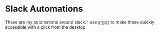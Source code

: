 # Slack Automations

These are my automations around slack.  I use [argos](https://extensions.gnome.org/extension/1176/argos/) to make these quickly accessible with a click from the desktop.
